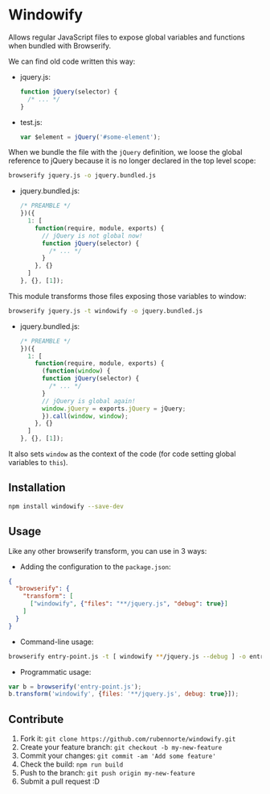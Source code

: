 # Windowify

Allows regular JavaScript files to expose global variables and functions when bundled with Browserify.

We can find old code written this way:

* jquery.js:
  ```javascript
  function jQuery(selector) {
    /* ... */
  }
  ```

* test.js:
  ```javascript
  var $element = jQuery('#some-element');
  ```

When we bundle the file with the `jQuery` definition, we loose the global reference to jQuery because it is no longer declared in the top level scope:

```bash
browserify jquery.js -o jquery.bundled.js
```

* jquery.bundled.js:

  ```javascript
  /* PREAMBLE */
  })({
    1: [
      function(require, module, exports) {
        // jQuery is not global now!
        function jQuery(selector) {
          /* ... */
        }
      }, {}
    ]
  }, {}, [1]);
  ```

This module transforms those files exposing those variables to window:

```bash
browserify jquery.js -t windowify -o jquery.bundled.js
```

* jquery.bundled.js:

  ```javascript
  /* PREAMBLE */
  })({
    1: [
      function(require, module, exports) {
        (function(window) {
        function jQuery(selector) {
          /* ... */
        }
        // jQuery is global again!
        window.jQuery = exports.jQuery = jQuery;
        }).call(window, window);
      }, {}
    ]
  }, {}, [1]);
  ```

It also sets `window` as the context of the code (for code setting global variables to `this`).

## Installation

```bash
npm install windowify --save-dev
```

## Usage

Like any other browserify transform, you can use in 3 ways:

* Adding the configuration to the `package.json`:

```json
{
  "browserify": {
    "transform": [
      ["windowify", {"files": "**/jquery.js", "debug": true}]
    ]
  }
}
```

* Command-line usage:

```bash
browserify entry-point.js -t [ windowify **/jquery.js --debug ] -o entry-point.bundle.js
```

* Programmatic usage:

```javascript
var b = browserify('entry-point.js');
b.transform('windowify', {files: '**/jquery.js', debug: true}]);
```

## Contribute

1. Fork it: `git clone https://github.com/rubennorte/windowify.git`
2. Create your feature branch: `git checkout -b my-new-feature`
3. Commit your changes: `git commit -am 'Add some feature'`
4. Check the build: `npm run build`
4. Push to the branch: `git push origin my-new-feature`
5. Submit a pull request :D
